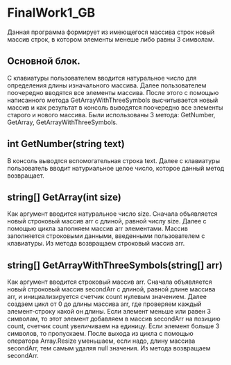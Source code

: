 # FinalWork1_GB

Данная программа формирует из имеющегося массива строк новый массив строк, в котором элементы менеше либо равны 3 символам. 

## Основной блок.

С клавиатуры пользователем вводится натуральное число для определения длины изначального массива. Далее пользователем поочередно вводятся все элементы массива. После этого с помощью написанного метода GetArrayWithThreeSymbols высчитывается новый массив и как результат в консоль выводятся поочередно все элементы старого и нового массива. 
Были использованы 3 метода: GetNumber, GetArray, GetArrayWithThreeSymbols.

## int GetNumber(string text)

В консоль выводтся вспомогательная строка text. Далее с клавиатуры пользователь вводит натуриальное целое число, которое данный метод возвращает.

## string[] GetArray(int size)

Как аргумент вводится натуральное число size. Сначала объявляется новый строковый массив arr с длиной, равной числу size. Далее с помощью цикла заполняем массив arr элементами. Массив заполняется строковыми данными, введенными пользователем с клавиатуры. Из метода возвращаем строковый массив arr.

## string[] GetArrayWithThreeSymbols(string[] arr)

Как аргумент вводится строковый массив arr. Сначала объявляется новый строковый массив secondArr с длиной, равной длине массива arr, и инициализируется счетчик count нулевым значением. Далее создаем цикл от 0 до длины массива arr, где проверяем каждый элемент-строку какой он длины. Если элемент меньше или равен 3 символам, то этот элемент добавляем в массив secondArr на позицию count, счетчик count увеличиваем на единицу. Если элемент больше 3 символов, то пропускаем. После выхода из цикла с помощью оператора Array.Resize уменьшаем, если надо, длину массива secondArr, тем самым удаляя null значения. Из метода возвращаем secondArr.